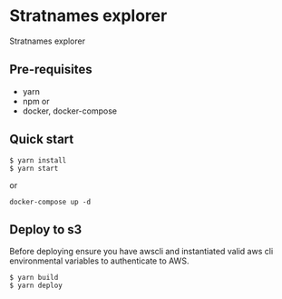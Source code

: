 # Stratnames explorer
Stratnames explorer

## Pre-requisites 

* yarn
* npm
or 
* docker, docker-compose

## Quick start

```
$ yarn install
$ yarn start
```
or 
```
docker-compose up -d 
```

## Deploy to s3

Before deploying ensure you have awscli and instantiated valid aws cli environmental variables to authenticate to AWS.

```
$ yarn build
$ yarn deploy
```